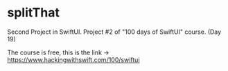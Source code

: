 # splitThat
Second Project in SwiftUI.
Project #2 of "100 days of SwiftUI" course. (Day 19)

The course is free, this is the link -> https://www.hackingwithswift.com/100/swiftui
